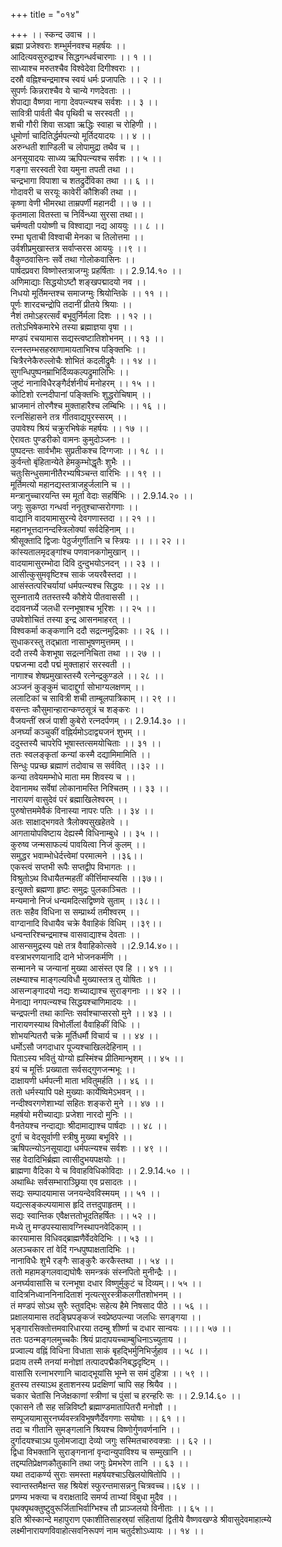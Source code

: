 +++
title = "०१४"

+++
।। स्कन्द उवाच ।।  
ब्रह्मा प्रजेश्वराः शम्भुर्मनवश्च महर्षयः ।।  
आदित्यवसुरुद्राश्च सिद्धगन्धर्वचारणाः ।। १ ।।  
साध्याश्च मरुतश्चैव विश्वेदेवा दिगीश्वराः ।।  
दस्रौ वह्निश्चन्द्रमाश्च स्वयं धर्मः प्रजापतिः ।। २ ।।  
सुपर्णः किन्नराश्चैव ये चान्ये गणदेवताः ।।  
शेपाद्या वैष्णवा नागा देवपत्न्यश्च सर्वशः ।। ३ ।।  
सावित्री पार्वती चैव पृथिवी च सरस्वती ।।  
शची गौरी शिवा सञ्ज्ञा ऋद्धिः स्वाहा च रोहिणी ।।  
धूमोर्णा चादितिर्द्धर्मपत्न्यो मूर्तिदयादयः ।। ४ ।।  
अरुन्धती शाण्डिली च लोपामुद्रा तथैव च ।।  
अनसूयादयः साध्व्य ऋपिपत्न्यश्च सर्वशः ।। ५ ।।  
गङ्गा सरस्वती रेवा यमुना तपती तथा ।।  
चन्द्रभागा विपाशा च शतद्रुर्देविका तथा ।। ६ ।।  
गोदावरी च सरयूः कावेरी कौशिकी तथा ।।  
कृष्णा वेणी भीमरथा ताम्रपर्णी महानदी ।। ७ ।।  
कृतमाला वितस्ता च निर्विन्ध्या सुरसा तथा।।  
चर्मण्वती पयोष्णी च विश्वाद्या नद्य आययुः ।। ८ ।।  
रम्भा घृताची विश्वाची मेनका च तिलोत्तमा ।।  
उर्वशीप्रमुखास्तत्र सर्वाप्सरस आययुः ।।९ ।।  
वैकुण्ठवासिनः सर्वे तथा गोलोकवासिनः ।।  
पार्षदप्रवरा विष्णोस्तत्राजग्मुः प्रहर्षिताः ।। 2.9.14.१० ।।  
अणिमाद्याः सिद्धयोऽष्टौ शङ्खपद्मादयो नव ।।  
निधयो मूर्तिमन्तश्च समाजग्मुः श्रियोन्तिके ।। ११ ।।  
पूर्णः शारदचन्द्रोपि तदानीं प्रीतये श्रियाः ।।  
नैशं तमोऽहरत्सर्वं बभूवुर्निर्मला दिशः ।। १२ ।।  
ततोऽभिषेकमारेभे तस्या ब्रह्माज्ञया वृषा ।।  
मण्डपं रचयामास सद्यस्त्वष्टातिशोभनम् ।। १३ ।।  
रत्नस्तम्भसहस्राणामायताभिश्च पङ्क्तिभिः ।।  
चित्रैरनेकैरुल्लोचैः शोभितं कदलीद्रुमैः ।। १४ ।।  
सुगन्धिपुष्पनम्राभिर्दिव्यकल्पद्रुमालिभिः ।।  
जुष्टं नानाविधैरङ्गैर्दर्शनीयं मनोहरम् ।। १५ ।।  
कोटिशो रत्नदीपानां पङ्क्तिभिः शुद्धरोचिषाम् ।।  
भ्राजमानं तोरणैश्च मुक्ताहारैश्च लम्बिभिः ।। १६ ।।  
रत्नसिंहासने तत्र गीतवाद्यपुरस्सरम् ।।  
उपावेश्य श्रियं चक्रुरभिषेकं महर्षयः ।। १७ ।।  
ऐरावतः पुण्डरीको वामनः कुमुदोञ्जनः ।।  
पुष्पदन्तः सार्वभौमः सुप्रतीकश्च दिग्गजाः ।। १८ ।।  
कुर्वन्तो बृंहितान्येते हेमकुम्भोद्धृतैः शुभैः ।।  
चतुःसिन्धुसमानीतैरभ्यषिञ्चन्त वारिभिः ।। १९ ।।  
मूर्तिमत्यो महानद्यस्तत्राजहुर्जलानि च ।।  
मन्त्रानुच्चारयन्ति स्म मूर्ता वेदाः सहर्षिभिः ।। 2.9.14.२० ।।  
जगुः सुकण्ठा गन्धर्वा ननृतुश्चाप्सरोगणाः ।।  
वाद्यानि वादयामासुरन्ये देवगणास्तदा ।। २१ ।।  
महानभूत्तदानन्दस्त्रिलोक्यां सर्वदेहिनाम् ।।  
श्रीसूक्तादि द्विजाः पेठुर्जगुर्गीतानि च स्त्रियः ।। ।। २२ ।।  
कांस्यतालमृदङ्गांश्च पणवानकगोमुखान् ।।  
वादयामासुरम्भोदा दिवि दुन्दुभयोऽनदन् ।। २३ ।।  
आसीत्कुसुमवृष्टिश्च साकं जयरवैस्तदा ।।  
आसंस्तत्परिचर्यायां धर्मपत्न्यश्च सिद्धयः ।। २४ ।।  
सुस्नातायै ततस्तस्यै कौशेये पीतवाससी ।।  
ददावनर्घ्ये जलधी रत्नभूषाश्च भूरिशः ।। २५ ।।  
उपवेशोचितं तस्या इन्द्र आसनमाहरत् ।।  
विश्वकर्मा कङ्कणानि ददौ सद्रत्नमुद्रिकाः ।। २६ ।।  
सुधाकरस्तु तद्भ्राता नासाभूषणमुत्तमम् ।।  
ददौ तस्यै केशभूषा सद्रत्ननिचिता तथा ।। २७ ।।  
पद्मजन्मा ददौ पद्मं मुक्ताहारं सरस्वती ।।  
नागाश्च शेषप्रमुखास्तस्यै रत्नेन्द्रकुण्डले ।। २८ ।।  
अञ्जनं कुङ्कुमं चादाद्दुर्गा सोभाग्यलक्षणम् ।।  
ललाटिकां च सावित्री शची ताम्बूलपात्रिकाम् ।। २९ ।।  
वसन्तः कौसुमान्हारान्कण्ठसूत्रं च शङ्करः ।।  
वैजयन्तीं स्रजं पाशी कुबेरो रत्नदर्पणम् ।। 2.9.14.३० ।।  
अनर्घ्यां कञ्चुकीं वह्निर्यमोऽदाद्व्यजनं शुभम् ।।  
ददुस्तस्यै चापरेपि भूषास्तत्समयोचिताः ।। ३१ ।।  
ततः स्वलङ्कृतां कन्यां कस्मै दद्यामिमामिति ।।  
सिन्धुः पप्रच्छ ब्रह्माणं तदोवाच स सर्ववित् ।।३२ ।।  
कन्या तवेयमम्भोधे माता मम शिवस्य च ।।  
देवानामथ सर्वेषां लोकानामस्ति निश्चितम् ।। ३३ ।।  
नारायणं वासुदेवं परं ब्रह्माखिलेश्वरम् ।।  
पुरुषोत्तममेवैकं विनास्या नापरः पतिः ।। ३४ ।।  
अतः साक्षाद्भगवते त्रैलोक्यसुखहेतवे ।।  
आगतायोपविष्टाय देह्यस्मै विधिनाम्बुधे ।। ३५ ।।  
कुरुष्व जन्मसाफल्यं पावयित्वा निजं कुलम् ।।  
समुद्धर भवाम्भोधेर्दत्त्वेमां परमात्मने ।।३६।।  
एकस्त्वं सप्तभी रूपैः सप्तद्वीप विभागतः ।।  
विश्रुतोऽथ विधायैतन्महतीं कीर्त्तिमाप्स्यसि ।।३७।।  
इत्युक्तो ब्रह्मणा हृष्टः समुद्रः पुलकाञ्चितः ।।  
मन्यमानो निजं धन्यमदित्सद्विष्णवे सुताम् ।।३८।।  
ततः सहैव विधिना स सम्प्रार्थ्य तमीश्वरम् ।।  
वाग्दानादि विधायैव चक्रे वैवाहिकं विधिम् ।।३९।।  
धन्वन्तरिश्चन्द्रमाश्च वासवाद्याश्च देवताः ।।  
आसन्समुद्रस्य पक्षे तत्र वैवाहिकोत्सवे ।।2.9.14.४०।।  
वस्त्राभरणयानादि दाने भोजनकर्मणि ।।  
सन्मानने च जन्यानां मुख्या आसंस्त एव हि ।। ४१ ।।  
लक्ष्म्याश्च माङ्गल्यविधौ मुख्यास्तत्र तु योषितः ।।  
आसन्गङ्गादयो नद्यः शच्याद्याश्च सुराङ्गनाः ।। ४२ ।।  
मेनाद्या नगपत्न्यश्च सिद्धयश्चाणिमादयः ।।  
चन्द्रपत्नी तथा कान्तिः सर्वाश्चाप्सरसो मुने ।। ४३ ।।  
नारायणस्याथ विभोर्लीलां वैवाहिकीं विधिः ।।  
शोभयन्पितरौ चक्रे मूर्तिधर्मौ विचार्य च ।। ४४ ।।  
धर्मोऽसौ जगदाधार पूज्यश्चाखिलदेहिनाम् ।।  
पिताऽस्य भवितुं योग्यो ह्यस्मिंश्च प्रीतिमान्भृशम् ।। ४५ ।।  
इयं च मूर्त्तिः प्रख्याता सर्वसद्गुणजन्मभूः ।।  
दाक्षायणी धर्मपत्नी माता भवितुमर्हति ।। ४६ ।।  
ततो धर्मस्यापि पक्षे मुख्याः कार्येष्विमेऽभवन् ।।  
नन्दीश्वरगणेशाभ्यां सहितः शङ्करो मुने ।। ४७ ।।  
महर्षयो मरीच्याद्याः प्रजेशा नारदो मुनिः ।।  
वैनतेयश्च नन्दाद्याः श्रीदामाद्याश्च पार्षदाः ।। ४८ ।।  
दुर्गा च वेदसूर्वाणी स्त्रीषु मुख्या बभूविरे ।।  
ऋषिपत्न्योऽनसूयाद्या धर्मपत्न्यश्च सर्वशः ।। ४९ ।।  
सह वेदादिभिर्ब्रह्मा त्वासीदुभयपक्षयोः ।।  
ब्राह्मणा वैदिका ये च विवाहविधिकोविदाः ।। 2.9.14.५० ।।  
अथाब्धिः सर्वसम्भाराञ्छ्रिया एव प्रसादतः ।।  
सद्यः सम्पादयामास जनयन्देवविस्मयम् ।। ५१ ।।  
यद्यत्सङ्कल्पयामास हृदि तत्तदुपाहृतम् ।।  
सद्यः स्वान्तिक एवैक्षत्ततोभूदतिहर्षितः ।। ५२ ।।  
मध्ये तु मण्डपस्यासावग्निस्थापनवेदिकाम् ।।  
कारयामास विधिवद्ब्राह्मणैर्वेदवेदिभिः ।। ५३ ।।  
अलञ्चकार तां वेदिं गन्धपुष्पाक्षतादिभिः ।।  
नानाविधैः शुभै रङ्गैः साङ्कुरैः करकैस्तथा ।। ५४ ।।  
ततो महामङ्गलवाद्यघोषैः समन्त्रकं संस्नपितो मुनीन्द्रैः ।।  
अनर्घ्यवासांसि च रत्नभूषा दधार विष्णुर्मुकुटं च दिव्यम्।। ५५ ।।  
वादित्रनिध्वाननिनादिताशं नृत्यत्सुरस्त्रीकलगीतशोभनम् ।।  
तं मण्डपं सोऽथ सुरैः स्तुवद्भिः सहेत्य हैमे निषसाद पीठे ।। ५६ ।।  
प्रक्षालयामास तदङ्घ्रिपङ्कजं स्वप्रेष्ठपत्न्या जलधिः सगङ्गया ।।  
भृङ्गारसिक्तोत्तमवारिधारया तदम्बु शीर्ष्णा च दधार सान्वयः ।।।। ५७ ।।  
ततः पठन्मङ्गलमुच्चकैः श्रियं प्रादापयच्चाम्बुधिनाऽच्युताय ।।  
प्रज्वाल्य वह्निं विधिना विधाता साकं बृहद्भिर्मुनिभिर्जुहाव ।। ५८ ।।  
प्रदाय तस्मै तनयां मनोज्ञां तत्पादपद्मैकनिबद्धदृष्टिम् ।।  
वासांसि रत्नाभरणानि चादाद्भूयांसि भूम्ने स समं दुहित्रा ।। ५९ ।।  
हुतस्य तस्याऽथ हुताशनस्य प्रदक्षिणां चापि सह श्रियैव ।।  
चकार चेतांसि निजेक्षकाणां स्त्रीणां च पुंसां च हरन्हरिः सः ।। 2.9.14.६० ।।  
एकासने तौ सह सन्निविष्टौ ब्रह्माण्डमातापितरौ मनोज्ञौ ।।  
सम्पूजयामासुरनर्घ्यवस्त्रविभूषणैर्देवगणाः सयोषाः ।। ६१ ।।  
तदा च गीतानि सुमङ्गलानि श्रियश्च विष्णोर्गुणवर्णनानि ।।  
दुर्गादयश्चाऽथ पुलोमजाद्या देव्यो जगुः सस्मितचारुवक्त्राः ।। ६२ ।।  
द्विधा विभक्तानि सुराङ्गनानां वृन्दान्युपाविश्य च सम्मुखानि ।।  
तद्दम्पतिप्रेक्षणकौतुकानि तथा जगुः प्रेमभरेण तानि ।। ६३ ।।  
यथा तदाकर्ण्य सुराः समस्ता महर्षयश्चाऽखिलयोषितोपि ।।  
स्वान्तस्तमैक्षन्त सह श्रियेशं स्फुरन्तमासन्ननु चित्रवच्च।।६४ ।।  
प्रणम्य भक्त्या च वराक्षतादि समर्प्य ताभ्यां विबुधा मुदैव ।।  
पृथक्पृथक्तुष्टुवुरूर्जिताभिर्वाग्भिश्च तौ प्राञ्जलयो विनीताः ।। ६५ ।।  
इति श्रीस्कान्दे महापुराण एकाशीतिसाहस्र्यां संहितायां द्वितीये वैष्णवखण्डे श्रीवासुदेवमाहात्म्ये लक्ष्मीनारायणविवाहोत्सवनिरूपणं नाम चतुर्दशोऽध्यायः ।। १४ ।।